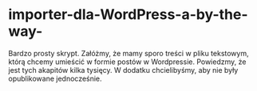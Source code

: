 # importer-dla-WordPress-a-by-the-way-
Bardzo prosty skrypt. Załóżmy, że mamy sporo treści w pliku tekstowym, którą chcemy umieścić w formie postów w Wordpressie. Powiedzmy, że jest tych akapitów kilka tysięcy. W dodatku chcielibyśmy, aby nie były opublikowane jednocześnie.
